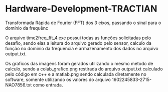 # Hardware-Development-TRACTIAN
Transformada Rápida de Fourier (FFT) dos 3 eixos, passando o sinal para o domínio da frequênc

O arquivo time2freq_fft_4.exe possui todas as funções solicitadas pelo desafio, sendo elas a leitura do arquivo gerado pelo sensor, 
calculo da função no dominio da frequencia e armazenamento dos dados no arquivo output.txt.

Os graficos das imagens foram gerados utilizando o mesmo metodo de calculo, sendo a colab_grafico.png restirada do arquivo output.txt calculado
pelo código em c++ e a matlab.png sendo calculada diretamente no software, somente utilizando os valores do arquivo 1602245833-2715-NAO7856.txt 
como entrada.

